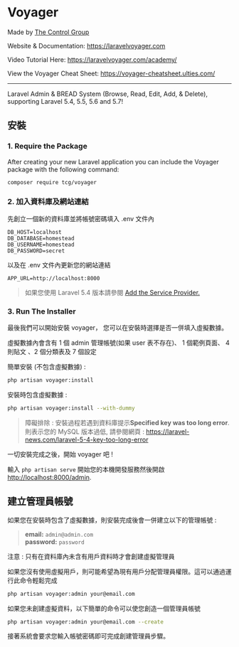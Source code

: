 # **V**oyager
Made by [The Control Group](https://www.thecontrolgroup.com)

Website & Documentation: https://laravelvoyager.com

Video Tutorial Here: https://laravelvoyager.com/academy/

View the Voyager Cheat Sheet: https://voyager-cheatsheet.ulties.com/

<hr>

Laravel Admin & BREAD System (Browse, Read, Edit, Add, & Delete), supporting Laravel 5.4, 5.5, 5.6 and 5.7!

## 安裝

### 1. Require the Package

After creating your new Laravel application you can include the Voyager package with the following command: 

```bash
composer require tcg/voyager
```

### 2. 加入資料庫及網站連結

先創立一個新的資料庫並將帳號密碼填入 .env 文件內

```
DB_HOST=localhost
DB_DATABASE=homestead
DB_USERNAME=homestead
DB_PASSWORD=secret
```

以及在 .env 文件內更新您的網站連結

```
APP_URL=http://localhost:8000
```

> 如果您使用 Laravel 5.4 版本請參閱 [Add the Service Provider.](https://voyager.readme.io/docs/adding-the-service-provider)

### 3. Run The Installer

最後我們可以開始安裝 voyager， 您可以在安裝時選擇是否一併填入虛擬數據。

虛擬數據內會含有 1 個 admin 管理帳號(如果 user 表不存在)、 1 個範例頁面、 4 則貼文 、2 個分類表及 7 個設定

簡單安裝 (不包含虛擬數據) :

```bash
php artisan voyager:install
```

安裝時包含虛擬數據 : 

```bash
php artisan voyager:install --with-dummy
```

> 障礙排除 : 安裝過程若遇到資料庫提示**Specified key was too long error**. 則表示您的 MySQL 版本過低, 請參閱網頁 : https://laravel-news.com/laravel-5-4-key-too-long-error

一切安裝完成之後，開始 voyager 吧 !

輸入 `php artisan serve` 開始您的本機開發服務然後開啟 [http://localhost:8000/admin](http://localhost:8000/admin).

## 建立管理員帳號

如果您在安裝時包含了虛擬數據，則安裝完成後會一併建立以下的管理帳號 : 

>**email:** `admin@admin.com`   
>**password:** `password`

注意 : 只有在資料庫內未含有用戶資料時才會創建虛擬管理員

如果您沒有使用虛擬用戶，則可能希望為現有用戶分配管理員權限。這可以通過運行此命令輕鬆完成

```bash
php artisan voyager:admin your@email.com
```

如果您未創建虛擬資料，以下簡單的命令可以使您創造一個管理員帳號

```bash
php artisan voyager:admin your@email.com --create
```

接著系統會要求您輸入帳號密碼即可完成創建管理員步驟。
